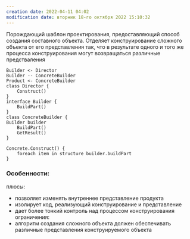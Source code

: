 ```yaml
---
creation date: 2022-04-11 04:02
modification date: вторник 18-го октября 2022 15:10:32
---
```



Порождающий шаблон проектирования, предоставляющий способ создания составного объекта. Отделяет конструирование сложного объекта от его представления так, что в результате одного и того же процесса конструирования могут возвращаться различные предстваления

```plantuml-ascii
Builder <- Director
Builder -- ConcreteBuilder
Product <- ConcreteBuilder
class Director {
	Construct()
}
interface Builder {
	BuildPart()
}
class ConcreteBuilder {
Builder builder
	BuildPart()
	GetResult()
}

```
``` 
Concrete.Construct() {
	foreach item in structure builder.buildPart
}
```

### Особенности: 
плюсы: 
* позволяет изменять внутреннее представление продукта
* изолирует код, реализующий конструирование и представление
* дает более тонкий контроль над процессом конструирования 
ограничения: 
* алгоритм создания сложного объекта должен обеспечивать различные представления конструируемого объекта 